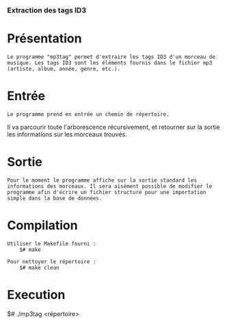 ### Extraction des tags ID3 ###

# Présentation
	Le programme "mp3tag" permet d'extraire les tags ID3 d'un morceau de musique. Les tags ID3 sont les éléments fournis dans le fichier mp3 (artiste, album, année, genre, etc.).

# Entrée
	Le programme prend en entrée un chemin de répertoire.
Il va parcourir toute l'arborescence récursivement, et retourner sur la sortie les informations sur les morceaux trouvés.

# Sortie
	Pour le moment le programme affiche sur la sortie standard les informations des morceaux. Il sera aisément possible de modifier le programme afin d'écrire un fichier structuré pour une importation simple dans la base de données.

# Compilation
	Utiliser le Makefile fourni :
		$# make

	Pour nettoyer le répertoire : 
		$# make clean

# Execution
$# ./mp3tag <répertoire>
